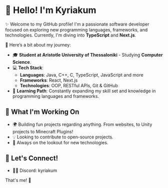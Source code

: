 # 👋 Hello! I'm Kyriakum

✨ Welcome to my GitHub profile! I'm a passionate software developer focused on exploring new programming languages, frameworks, and technologies. Currently, I'm diving into **TypeScript** and **Next.js**.

🌟 Here’s a bit about my journey:

- 🎓 **Student at Aristotle University of Thessaloniki** - Studying **Computer Science**.
- 💻 **Tech Stack**: 
  - **Languages**: Java, C++, C, TypeScript, JavaScript and more
  - **Frameworks**: React, Next.js
  - **Technologies**: OOP, RESTful APIs, Git & GitHub
- 🌱 **Learning Path**: Constantly expanding my skill set and knowledge in programming languages and frameworks. 

## 🚀 What I'm Working On

- 🌍 Building fun projects regarding anything. From websites, to Unity projects to Minecraft Plugins!
- 💡 Looking to contribute to open-source projects.
- 👀 Always on the lookout for new technologies.

## 💬 Let's Connect!

- 👨‍🚀 Discord: kyriakum

That's me! 🚀
